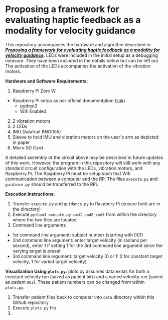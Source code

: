 # Proposing a framework for evaluating haptic feedback as a modality for velocity guidance

This repository accompanies the hardware and algorithm described in ***[Proposing a framework for evaluating haptic feedback as a modality for velocity guidance](https://kinjmshah.github.io/files/haptics2020_WIP.pdf)***. LEDs were included in the initial setup as a debugging measure. They have been included in the details below but can be left out. The activation of the LEDs accompanies the activation of the vibration motors.

**Hardware and Software Requirements:**
1. Raspberry Pi Zero W
  - Raspberry Pi setup as per official documentation ([link](://www.raspberrypi.org/documentation/))
    - python3
    - Wifi Enabled
2. 2 vibration motors
3. 2 LEDs
4. IMU (Adafruit BNO055)
5. Sleeve to hold IMU and vibration motors on the user's arm as depicted in paper
6. Micro SD Card

A detailed assembly of the circuit above may be described in future updates of this work. However, the program in this repository will still work with any standard circuit configuration with the LEDs, vibration motors, and Raspberry Pi. The Raspberry Pi must be setup such that Wifi communication between a computer and the RP. The files `execute.py` and `guidance.py` should be transferred to the RPi.

**Execution Instructions:**
1. Transfer `execute.py` and `guidance.py` to Raspbery Pi (ensure both are in the directory)
2. Execute `python3 execute.py cmd1 cmd2 cmd3` from within the directory where the two files are located
3. Command line arguments
  - 1st command line argument: subject number (starting with 001)
  - 2nd command line argument: enter target velocity (in radians per second), enter 1 if setting 1 for the 3rd command line argument since the varying target is preset
  - 3rd command line argument: target velocity (0 or 1: 0 for constant target velocity, 1 for varied target velocity)

**Visualization Using `plots.py`:**
plots.py assumes data exists for both a constant velocity run (saved as patient `001`) and a varied velocity run (saved as patient `002`). These patient numbers can be changed from within `plots.py`.

1. Transfer patient files back to computer into `data` directory within this Github repository
2. Execute `plots.py` file
2.


